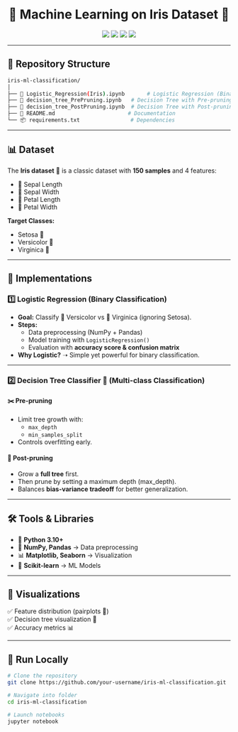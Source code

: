 <h1 align="center">🌸 Machine Learning on Iris Dataset 🌿</h1>

<p align="center">
  <img src="https://img.shields.io/badge/Python-3.10-blue?logo=python&logoColor=white" />
  <img src="https://img.shields.io/badge/Scikit--learn-ML-orange?logo=scikitlearn&logoColor=white" />
  <img src="https://img.shields.io/badge/Jupyter-Notebook-yellow?logo=jupyter&logoColor=white" />
  <img src="https://img.shields.io/badge/Status-Completed-success?style=flat-square" />
</p>

---

## 📂 Repository Structure

```bash
iris-ml-classification/
│
├── 📘 Logistic_Regression(Iris).ipynb       # Logistic Regression (Binary Classification)
├── 🌳 decision_tree_PrePruning.ipynb   # Decision Tree with Pre-pruning
├── 🌲 decision_tree_PostPruning.ipynb  # Decision Tree with Post-pruning
├── 📄 README.md                       # Documentation
└── 📦 requirements.txt                # Dependencies

```


---

## 📊 Dataset  

The **Iris dataset** 🌸 is a classic dataset with **150 samples** and 4 features:  

- 🌱 Sepal Length  
- 🌱 Sepal Width  
- 🌸 Petal Length  
- 🌸 Petal Width  

**Target Classes:**  
- Setosa 🌼  
- Versicolor 🌿  
- Virginica 🌺  

---

## 🔎 Implementations  

### 1️⃣ Logistic Regression (Binary Classification)  
- **Goal:** Classify 🌿 Versicolor vs 🌺 Virginica (ignoring Setosa).  
- **Steps:**  
  - Data preprocessing (NumPy + Pandas)  
  - Model training with `LogisticRegression()`  
  - Evaluation with **accuracy score & confusion matrix**  
- **Why Logistic?** ➝ Simple yet powerful for binary classification.  

---

### 2️⃣ Decision Tree Classifier 🌳 (Multi-class Classification)  

#### ✂️ Pre-pruning  
- Limit tree growth with:  
  - `max_depth`  
  - `min_samples_split`  
- Controls overfitting early.  

#### 🌲 Post-pruning  
- Grow a **full tree** first.  
- Then prune by setting a maximum depth (max_depth).
- Balances **bias-variance tradeoff** for better generalization.  

---

## 🛠️ Tools & Libraries  

- 🐍 **Python 3.10+**  
- 🔢 **NumPy, Pandas** → Data preprocessing  
- 📊 **Matplotlib, Seaborn** → Visualization  
- 🤖 **Scikit-learn** → ML Models  

---

## 📸 Visualizations  

✅ Feature distribution (pairplots 🌸)  
✅ Decision tree visualization 🌳  
✅ Accuracy metrics 📊  

---

## 🚀 Run Locally  

```bash
# Clone the repository
git clone https://github.com/your-username/iris-ml-classification.git

# Navigate into folder
cd iris-ml-classification

# Launch notebooks
jupyter notebook
